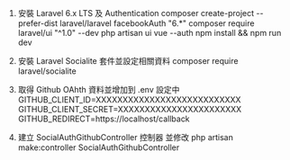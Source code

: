 1. 安裝 Laravel 6.x LTS 及 Authentication
    composer create-project --prefer-dist laravel/laravel facebookAuth "6.*"
    composer require laravel/ui "^1.0" --dev
    php artisan ui vue --auth
    npm install && npm run dev

2. 安裝 Laravel Socialite 套件並設定相關資料
    composer require laravel/socialite

3. 取得 Github OAhth 資料並增加到 .env 設定中
    GITHUB_CLIENT_ID=XXXXXXXXXXXXXXXXXXXXXXXXXXX
    GITHUB_CLIENT_SECRET=XXXXXXXXXXXXXXXXXXXXXXX
    GITHUB_REDIRECT=https://localhost/callback

4. 建立 SocialAuthGithubController 控制器 並修改
    php artisan make:controller SocialAuthGithubController
